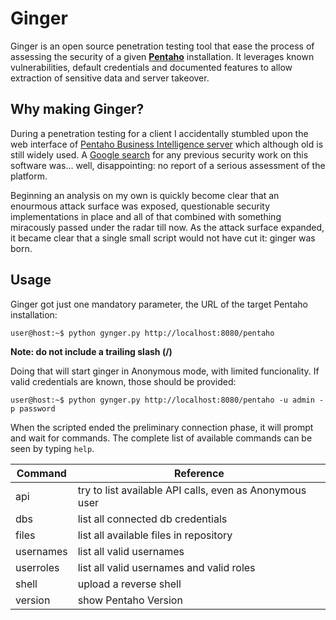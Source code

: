# Ginger

Ginger is an open source penetration testing tool that ease the process of assessing the security of a given **[Pentaho](https://www.hitachivantara.com/en-us/products/data-management-analytics/pentaho.html)** installation.
It leverages known vulnerabilities, default credentials and documented features to allow extraction of sensitive data and server takeover.

Why making Ginger?
----

During a penetration testing for a client I accidentally stumbled upon the web interface of [Pentaho Business Intelligence server](https://sourceforge.net/projects/pentaho/files/Business%20Intelligence%20Server/) which although old is still widely used. A [Google search](https://www.google.com/search?q=pentaho+hacking) for any previous security work on this software was... well, disappointing: no report of a serious assessment of the platform.

Beginning an analysis on my own is quickly become clear that an enourmous attack surface was exposed, questionable security implementations in place and all of that combined with something miracously passed under the radar till now. As the attack surface expanded, it became clear that a single small script would not have cut it: ginger was born.

Usage
----

Ginger got just one mandatory parameter, the URL of the target Pentaho installation:

```console
user@host:~$ python gynger.py http://localhost:8080/pentaho
```

**Note: do not include a trailing slash (/)**

Doing that will start ginger in Anonymous mode, with limited funcionality. If valid credentials are known, those should be provided:

```console
user@host:~$ python gynger.py http://localhost:8080/pentaho -u admin -p password
```

When the scripted ended the preliminary connection phase, it will prompt and wait for commands. The complete list of available commands can be seen by typing `help`.

Command | Reference
--- | ---
api | try to list available API calls, even as Anonymous user
dbs | list all connected db credentials
files | list all available files in repository
usernames | list all valid usernames
userroles | list all valid usernames and valid roles
shell | upload a reverse shell
version | show Pentaho Version